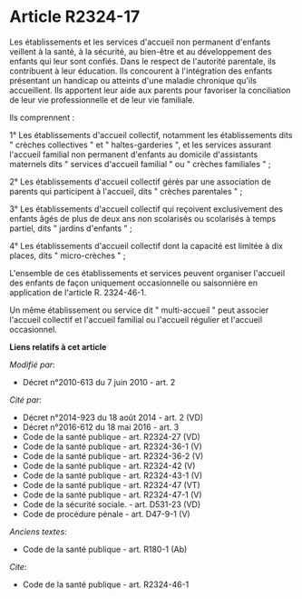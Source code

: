 # Article R2324-17

Les établissements et les services d'accueil non permanent d'enfants veillent à la santé, à la sécurité, au bien-être et au
développement des enfants qui leur sont confiés. Dans le respect de l'autorité parentale, ils contribuent à leur éducation.
Ils concourent à l'intégration des enfants présentant un handicap ou atteints d'une maladie chronique qu'ils accueillent. Ils
apportent leur aide aux parents pour favoriser la conciliation de leur vie professionnelle et de leur vie familiale. 

Ils comprennent : 

1° Les établissements d'accueil collectif, notamment les établissements dits " crèches collectives " et " haltes-garderies ",
et les services assurant l'accueil familial non permanent d'enfants au domicile d'assistants maternels dits " services
d'accueil familial " ou " crèches familiales " ; 

2° Les établissements d'accueil collectif gérés par une association de parents qui participent à l'accueil, dits " crèches
parentales " ; 

3° Les établissements d'accueil collectif qui reçoivent exclusivement des enfants âgés de plus de deux ans non scolarisés ou
scolarisés à temps partiel, dits " jardins d'enfants " ; 

4° Les établissements d'accueil collectif dont la capacité est limitée à dix places, dits " micro-crèches " ; 

L'ensemble de ces établissements et services peuvent organiser l'accueil des enfants de façon uniquement occasionnelle ou
saisonnière en application de l'article R. 2324-46-1. 

Un même établissement ou service dit " multi-accueil " peut associer l'accueil collectif et l'accueil familial ou l'accueil
régulier et l'accueil occasionnel.

**Liens relatifs à cet article**

_Modifié par_:

  - Décret n°2010-613 du 7 juin 2010 - art. 2

_Cité par_:

  - Décret n°2014-923 du 18 août 2014 - art. 2 (VD)
  - Décret n°2016-612 du 18 mai 2016 - art. 3
  - Code de la santé publique - art. R2324-27 (VD)
  - Code de la santé publique - art. R2324-36-1 (V)
  - Code de la santé publique - art. R2324-36-2 (V)
  - Code de la santé publique - art. R2324-42 (V)
  - Code de la santé publique - art. R2324-43-1 (V)
  - Code de la santé publique - art. R2324-47 (VT)
  - Code de la santé publique - art. R2324-47-1 (V)
  - Code de la sécurité sociale. - art. D531-23 (VD)
  - Code de procédure pénale - art. D47-9-1 (V)

_Anciens textes_:

  - Code de la santé publique - art. R180-1 (Ab)

_Cite_:

  - Code de la santé publique - art. R2324-46-1
